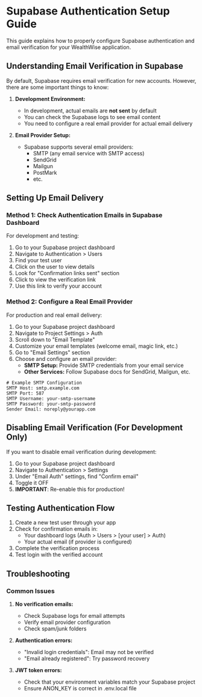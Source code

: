 # Supabase Authentication Setup Guide

This guide explains how to properly configure Supabase authentication and email verification for your WealthWise application.

## Understanding Email Verification in Supabase

By default, Supabase requires email verification for new accounts. However, there are some important things to know:

1. **Development Environment:**
   - In development, actual emails are **not sent** by default
   - You can check the Supabase logs to see email content
   - You need to configure a real email provider for actual email delivery

2. **Email Provider Setup:**
   - Supabase supports several email providers:
     - SMTP (any email service with SMTP access)
     - SendGrid
     - Mailgun
     - PostMark
     - etc.

## Setting Up Email Delivery

### Method 1: Check Authentication Emails in Supabase Dashboard

For development and testing:

1. Go to your Supabase project dashboard
2. Navigate to Authentication > Users
3. Find your test user
4. Click on the user to view details
5. Look for "Confirmation links sent" section
6. Click to view the verification link
7. Use this link to verify your account

### Method 2: Configure a Real Email Provider

For production and real email delivery:

1. Go to your Supabase project dashboard
2. Navigate to Project Settings > Auth
3. Scroll down to "Email Template"
4. Customize your email templates (welcome email, magic link, etc.)
5. Go to "Email Settings" section
6. Choose and configure an email provider:
   - **SMTP Setup:** Provide SMTP credentials from your email service
   - **Other Services:** Follow Supabase docs for SendGrid, Mailgun, etc.

```
# Example SMTP Configuration
SMTP Host: smtp.example.com
SMTP Port: 587
SMTP Username: your-smtp-username
SMTP Password: your-smtp-password
Sender Email: noreply@yourapp.com
```

## Disabling Email Verification (For Development Only)

If you want to disable email verification during development:

1. Go to your Supabase project dashboard
2. Navigate to Authentication > Settings
3. Under "Email Auth" settings, find "Confirm email"
4. Toggle it OFF
5. **IMPORTANT**: Re-enable this for production!

## Testing Authentication Flow

1. Create a new test user through your app
2. Check for confirmation emails in:
   - Your dashboard logs (Auth > Users > [your user] > Auth)
   - Your actual email (if provider is configured)
3. Complete the verification process
4. Test login with the verified account

## Troubleshooting

### Common Issues

1. **No verification emails:**
   - Check Supabase logs for email attempts
   - Verify email provider configuration
   - Check spam/junk folders

2. **Authentication errors:**
   - "Invalid login credentials": Email may not be verified
   - "Email already registered": Try password recovery

3. **JWT token errors:**
   - Check that your environment variables match your Supabase project
   - Ensure ANON_KEY is correct in .env.local file 
